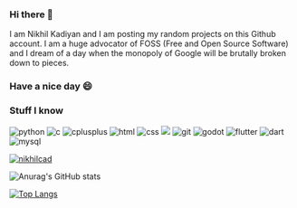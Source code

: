 ### Hi there 👋
I am Nikhil Kadiyan and I am posting my random projects on this Github account. I am a huge advocator of FOSS (Free and Open Source Software) and I dream of a day when the monopoly of Google will be brutally broken down to pieces.
### Have a nice day 😄

### Stuff I know

<p>
<!--    https://github.com/alexandresanlim/Badges4-README.md-Profile   -->
<img alt=python src='https://img.shields.io/badge/Python-FFD43B?style=for-the-badge&logo=python&logoColor=darkgreen'>
<img alt=c src='https://img.shields.io/badge/C-00599C?style=for-the-badge&logo=c&logoColor=white'>
<img alt=cplusplus src='https://img.shields.io/badge/C%2B%2B-00599C?style=for-the-badge&logo=c%2B%2B&logoColor=white'>
<img alt=html src='https://img.shields.io/badge/HTML5-E34F26?style=for-the-badge&logo=html5&logoColor=white'>
<img alt=css src='	https://img.shields.io/badge/CSS3-1572B6?style=for-the-badge&logo=css3&logoColor=white'>
<img halt=javascript src='https://img.shields.io/badge/JavaScript-323330?style=for-the-badge&logo=javascript&logoColor=F7DF1E'>
<img alt=git src='https://img.shields.io/badge/GIT-E44C30?style=for-the-badge&logo=git&logoColor=white'>
<img alt=godot src='https://img.shields.io/badge/Godot-478CBF?style=for-the-badge&logo=GodotEngine&logoColor=white'>
<img alt=flutter src='	https://img.shields.io/badge/Flutter-02569B?style=for-the-badge&logo=flutter&logoColor=white'>
<img alt=dart src='https://img.shields.io/badge/Dart-0175C2?style=for-the-badge&logo=dart&logoColor=white'>
<img alt=mysql src='https://img.shields.io/badge/MySQL-005C84?style=for-the-badge&logo=mysql&logoColor=white'>
</p>
<!--
<img height="32" width="32" src="https://cdn.jsdelivr.net/npm/simple-icons@v6/icons/python.svg" />
<img height="32" width="32" src="https://cdn.jsdelivr.net/npm/simple-icons@v6/icons/c.svg" />
<img height="32" width="32" src="https://cdn.jsdelivr.net/npm/simple-icons@v6/icons/cplusplus.svg" />
<img height="32" width="32" src="https://cdn.jsdelivr.net/npm/simple-icons@v6/icons/html5.svg" />
<img height="32" width="32" src="https://cdn.jsdelivr.net/npm/simple-icons@v6/icons/css3.svg" />
<img height="32" width="32" src="https://cdn.jsdelivr.net/npm/simple-icons@v6/icons/javascript.svg" />
<img height="32" width="32" src="https://cdn.jsdelivr.net/npm/simple-icons@v6/icons/git.svg" />
<img height="32" width="32" src="https://cdn.jsdelivr.net/npm/simple-icons@v6/icons/godotengine.svg" />
<img height="32" width="32" src="https://cdn.jsdelivr.net/npm/simple-icons@v6/icons/flutter.svg" />
<img height="32" width="32" src="https://cdn.jsdelivr.net/npm/simple-icons@v6/icons/mysql.svg" />
-->
<p> <a href="https://github.com/ryo-ma/github-profile-trophy"><img src="https://github-profile-trophy.vercel.app/?username=nikhilcad" alt="nikhilcad" /></a> </p>

![Anurag's GitHub stats](https://github-readme-stats.vercel.app/api?username=nikhilcad&show_icons=true&theme=gotham)

[![Top Langs](https://github-readme-stats.vercel.app/api/top-langs/?username=nikhilcad&layout=compact&theme=gotham)](https://github.com/anuraghazra/github-readme-stats)
<!--
**nikhilCad/nikhilCad** is a ✨ _special_ ✨ repository because its `README.md` (this file) appears on your GitHub profile.

Here are some ideas to get you started:

- 🔭 I’m currently working on ...
- 🌱 I’m currently learning ...
- 👯 I’m looking to collaborate on ...
- 🤔 I’m looking for help with ...
- 💬 Ask me about ...
- 📫 How to reach me: ...
- 😄 Pronouns: ...
- ⚡ Fun fact: ...
-->
